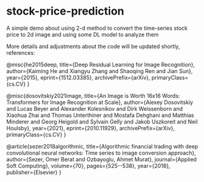 # stock-price-prediction
A simple demo about using 2-d method to convert the time-series stock price to 2d image and using some DL model to analyze them

More details and adjustments about the code will be updated shortly, references:

@misc{he2015deep,
       title={Deep Residual Learning for Image Recognition},
       author={Kaiming He and Xiangyu Zhang and Shaoqing Ren and Jian Sun},
       year={2015},
       eprint={1512.03385},
       archivePrefix={arXiv},
       primaryClass={cs.CV}
}

@misc{dosovitskiy2021image,
       title={An Image is Worth 16x16 Words: Transformers for Image Recognition at Scale},
       author={Alexey Dosovitskiy and Lucas Beyer and Alexander Kolesnikov and Dirk Weissenborn and Xiaohua Zhai and Thomas Unterthiner and Mostafa Dehghani and Matthias Minderer and Georg Heigold and Sylvain Gelly and Jakob Uszkoreit and Neil Houlsby},
       year={2021},
       eprint={2010.11929},
       archivePrefix={arXiv},
       primaryClass={cs.CV}
}

@article{sezer2018algorithmic,
   title={Algorithmic financial trading with deep convolutional neural networks: Time series to image conversion approach},
   author={Sezer, Omer Berat and Ozbayoglu, Ahmet Murat},
   journal={Applied Soft Computing},
   volume={70},
   pages={525--538},
   year={2018},
   publisher={Elsevier}
}
